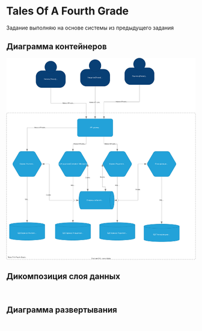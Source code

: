 
# Tales Of A Fourth Grade

Задание выполняю на основе системы из предыдущего задания

## Диаграмма контейнеров
![Alt](../homework_3/diagrams/containers.svg "Диаграмма контейнеров")
## Дикомпозиция слоя данных
![Alt](./diagrams/data_layer.svg "Дикомпозиция слоя данных")
## Диаграмма развертывания
![Alt](./diagrams/deploiment.svg "Диаграмма развертывания")



